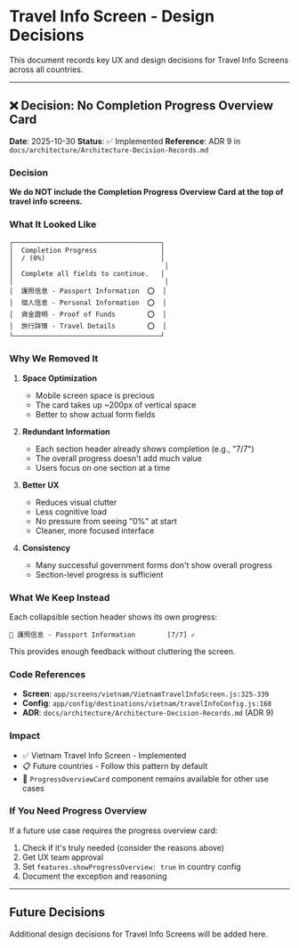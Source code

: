 # Travel Info Screen - Design Decisions

This document records key UX and design decisions for Travel Info Screens across all countries.

---

## ❌ Decision: No Completion Progress Overview Card

**Date**: 2025-10-30
**Status**: ✅ Implemented
**Reference**: ADR 9 in `docs/architecture/Architecture-Decision-Records.md`

### Decision

**We do NOT include the Completion Progress Overview Card at the top of travel info screens.**

### What It Looked Like

```
┌─────────────────────────────────────┐
│  Completion Progress                │
│  / (0%)                             │
│                                      │
│  Complete all fields to continue.   │
│                                      │
│  護照信息 - Passport Information  ⭕  │
│  個人信息 - Personal Information  ⭕  │
│  資金證明 - Proof of Funds        ⭕  │
│  旅行詳情 - Travel Details        ⭕  │
└─────────────────────────────────────┘
```

### Why We Removed It

1. **Space Optimization**
   - Mobile screen space is precious
   - The card takes up ~200px of vertical space
   - Better to show actual form fields

2. **Redundant Information**
   - Each section header already shows completion (e.g., "7/7")
   - The overall progress doesn't add much value
   - Users focus on one section at a time

3. **Better UX**
   - Reduces visual clutter
   - Less cognitive load
   - No pressure from seeing "0%" at start
   - Cleaner, more focused interface

4. **Consistency**
   - Many successful government forms don't show overall progress
   - Section-level progress is sufficient

### What We Keep Instead

Each collapsible section header shows its own progress:

```
📘 護照信息 - Passport Information        [7/7] ✓
```

This provides enough feedback without cluttering the screen.

### Code References

- **Screen**: `app/screens/vietnam/VietnamTravelInfoScreen.js:325-339`
- **Config**: `app/config/destinations/vietnam/travelInfoConfig.js:168`
- **ADR**: `docs/architecture/Architecture-Decision-Records.md` (ADR 9)

### Impact

- ✅ Vietnam Travel Info Screen - Implemented
- 📋 Future countries - Follow this pattern by default
- 🔧 `ProgressOverviewCard` component remains available for other use cases

### If You Need Progress Overview

If a future use case requires the progress overview card:

1. Check if it's truly needed (consider the reasons above)
2. Get UX team approval
3. Set `features.showProgressOverview: true` in country config
4. Document the exception and reasoning

---

## Future Decisions

Additional design decisions for Travel Info Screens will be added here.
